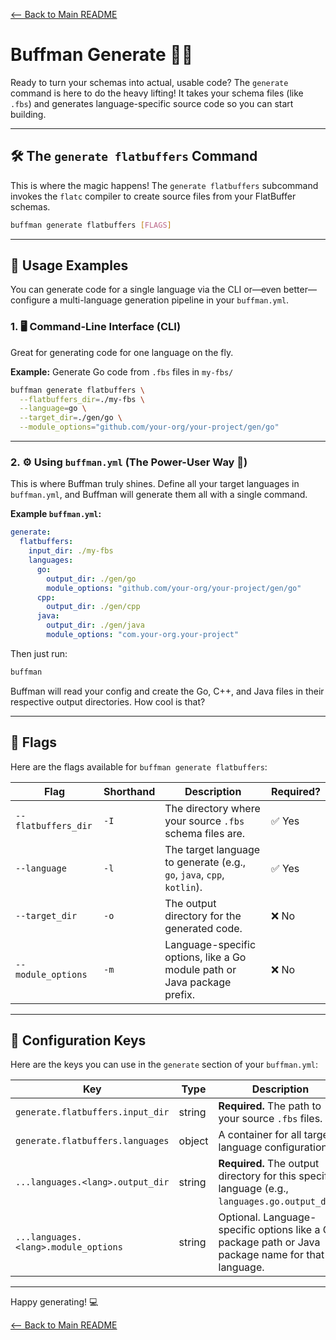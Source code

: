 [<-- Back to Main README](../README.md)

# Buffman Generate 🚀🔥

Ready to turn your schemas into actual, usable code? The `generate` command is here to do the heavy lifting! It takes your schema files (like `.fbs`) and generates language-specific source code so you can start building.

---

## 🛠️ The `generate flatbuffers` Command

This is where the magic happens! The `generate flatbuffers` subcommand invokes the `flatc` compiler to create source files from your FlatBuffer schemas.

```bash
buffman generate flatbuffers [FLAGS]
```

---

## 🚀 Usage Examples

You can generate code for a single language via the CLI or—even better—configure a multi-language generation pipeline in your `buffman.yml`.

### 1. 🖥️ Command-Line Interface (CLI)

Great for generating code for one language on the fly.

**Example:** Generate Go code from `.fbs` files in `my-fbs/`

```bash
buffman generate flatbuffers \
  --flatbuffers_dir=./my-fbs \
  --language=go \
  --target_dir=./gen/go \
  --module_options="github.com/your-org/your-project/gen/go"
```

---

### 2. ⚙️ Using `buffman.yml` (The Power-User Way 💪)

This is where Buffman truly shines. Define all your target languages in `buffman.yml`, and Buffman will generate them all with a single command.

**Example `buffman.yml`:**

```yaml
generate:
  flatbuffers:
    input_dir: ./my-fbs
    languages:
      go:
        output_dir: ./gen/go
        module_options: "github.com/your-org/your-project/gen/go"
      cpp:
        output_dir: ./gen/cpp
      java:
        output_dir: ./gen/java
        module_options: "com.your-org.your-project"
```

Then just run:

```bash
buffman
```

Buffman will read your config and create the Go, C++, and Java files in their respective output directories. How cool is that?

---

## 🚩 Flags

Here are the flags available for `buffman generate flatbuffers`:

| Flag                | Shorthand | Description                                                                 | Required? |
|---------------------|-----------|-----------------------------------------------------------------------------|-----------|
| `--flatbuffers_dir` | `-I`      | The directory where your source `.fbs` schema files are.                    | ✅ Yes     |
| `--language`        | `-l`      | The target language to generate (e.g., `go`, `java`, `cpp`, `kotlin`).      | ✅ Yes     |
| `--target_dir`      | `-o`      | The output directory for the generated code.                                | ❌ No      |
| `--module_options`  | `-m`      | Language-specific options, like a Go module path or Java package prefix.    | ❌ No      |

---

## 🧩 Configuration Keys

Here are the keys you can use in the `generate` section of your `buffman.yml`:

| Key                                         | Type   | Description                                                                                           |
|---------------------------------------------|--------|-------------------------------------------------------------------------------------------------------|
| `generate.flatbuffers.input_dir`            | string | **Required.** The path to your source `.fbs` files.                                                   |
| `generate.flatbuffers.languages`            | object | A container for all target language configurations.                                                   |
| `...languages.<lang>.output_dir`            | string | **Required.** The output directory for this specific language (e.g., `languages.go.output_dir`).      |
| `...languages.<lang>.module_options`        | string | Optional. Language-specific options like a Go package path or Java package name for that language.    |

---

Happy generating! 💻

[<-- Back to Main README](../README.md)
